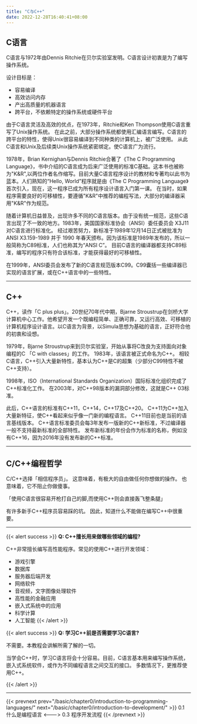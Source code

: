 ```yaml
---
title: "C与C++"
date: 2022-12-28T16:40:41+08:00
---
```


## C语言

C语言与1972年由Dennis Ritchie在贝尔实验室发明。C语言设计初衷是为了编写操作系统。

设计目标是：
* 容易编译
* 高效访问内存
* 产出高质量的机器语言
* 跨平台，不依赖特定的操作系统或硬件平台

由于C语言灵活及高效的优点，在1973年，Ritchie和Ken Thompson使用C语言重写了Unix操作系统。
在此之前，大部分操作系统都使用汇编语言编写。C语言的跨平台的特性，使得Unix很容易编译到不同种类的计算机上，被广泛使用。
从此C语言和Unix及后续类Unix操作系统紧密绑定。使C语言广为流行。

1978年，Brian Kernighan与Dennis Ritchie合著了《The C Programming Language》，书中介绍的C语言成为后来广泛使用的标准C基础。这本书也被称为"K&R",以两位作者名作缩写。目前大量C语言程序设计的教材和专著均以此书为蓝本。人们熟知的“Hello, World”程序就是由《The C Programming Language》首次引入，现在，这一程序已成为所有程序设计语言入门第一课。
在当时，如果程序需要良好的可移植性，要遵循"K&R"中推荐的编程写法，大部分的编译器采用"K&R"作为规范。

随着计算机日益普及，出现许多不同的C语言版本。由于没有统一规范，这些C语言出现了不一致的地方。1983年，美国国家标准协会（ANSI）委任委员会 X3J11 对C语言进行标准化。 经过艰苦努力，新标准于1989年12月14日正式被批准为ANSI X3.159-1989 并于 1990 年春天颁布。因为该标准是1989年发布的，所以一般简称为C89标准，人们也称其为“ANSI C”。
目前C语言的编译器都支持C89标准，编写的程序只有符合该标准，才能获得最好的可移植性。

在1999年，ANSI委员会发布了新的C语言规范版本C99。C99囊括一些编译器已实现的语言扩展，或在C++语言中的一些特性。

***

## C++

C++，读作「C plus plus」。20世纪70年代中期，Bjarne Stroustrup在剑桥大学计算机中心工作。他希望开发一个既编程简单、正确可靠，又运行高效、可移植的计算机程序设计语言。以C语言为背景，以Simula思想为基础的语言，正好符合他的初衷和设想。

1979年，Bjarne Stroustrup来到贝尔实验室，开始从事将C改良为支持面向对象编程的C 「C with classes」的工作。
1983年，该语言被正式命名为C++。
相较C语言，C++引入大量新特性，基本认为C++是C的超集（少部分C99特性不被C++支持）。

1998年，ISO（International Standards Organization）国际标准化组织完成了C++标准化工作。
在2003年，对C++98版本的漏洞部分修改，这就是C++ 03标准。

此后，C++语言的标准有C++11，C++14，C++17及C++20。
C++11为C++加入大量新特征，使C++看起来似乎像一门新的编程语言。
C++11目前也是当前的语言基线版本。
C++语言标准委员会每3年发布一版新的C++新标准，不过编译器一般不支持最新标准的全部特性。
发布新标准的年份会作为标准的名称，例如没有C++16，因为2016年没有发布新的C++标准。

***

## C/C++编程哲学

C/C++选择「相信程序员」。
这意味着，有极大的自由做任何你想做的操作。
也意味着，它不阻止你做傻事。

「使用C语言很容易开枪打自己的脚,而使用C++则会直接轰飞整条腿」

有许多新手C++程序员容易踩的坑。
因此，知道什么不能做在编写C++中很重要。

***

{{< alert success >}}
**Q: C++擅长用来做哪些领域的编程?**

C++非常擅长编写高性能程序。常见的使用C++进行开发领域：
* 游戏引擎
* 数据库
* 服务器后端开发
* 网络软件
* 音视频，文字图像处理软件
* 高性能的金融应用
* 嵌入式系统中的应用
* 科学计算
* 人工智能
{{< /alert >}}

{{< alert success >}}
**Q: 学习C++前是否需要学习C语言?**

不需要。本教程会讲解所需了解的一切。

当学会C++时，学习C语言将会十分容易。目前，C语言基本用来编写操作系统，嵌入式系统软件，或作为不同编程语言之间交互的接口。
多数情况下，更推荐使用C++。

{{< /alert >}}

***

{{< prevnext prev="/basic/chapter0/introduction-to-programming-languages/" next="/basic/chapter0/introduction-to-development/" >}}
0.1 什么是编程语言
<--->
0.3 程序开发流程
{{< /prevnext >}}
